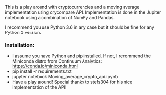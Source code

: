 This is a play around with cryptocurrencies and a moving average implementation using crycompare API. 
Implementation is done in the Jupiter notebook using a combination of NumPy and Pandas.

I recommend you use Python 3.6 in any case but it should be fine for any Python 3 version. 

### Installation:
* I assume you have Python and pip installed. If not, I recommend the Miniconda distro from Continuum Analytics: https://conda.io/miniconda.html
* pip install -r requirements.txt
* jupyter notebook Moving_average_crypto_api.ipynb
* Have a play around!
Special thanks to stefs304 for his nice implementation of the API!
